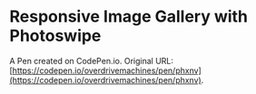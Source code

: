 # Responsive Image Gallery with Photoswipe

A Pen created on CodePen.io. Original URL: [https://codepen.io/overdrivemachines/pen/phxnv](https://codepen.io/overdrivemachines/pen/phxnv).


